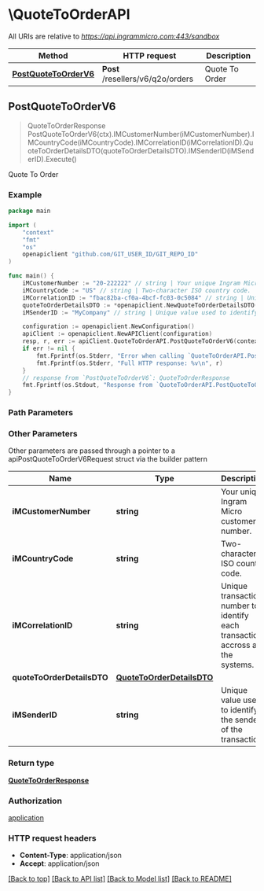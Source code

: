 # \QuoteToOrderAPI

All URIs are relative to *https://api.ingrammicro.com:443/sandbox*

Method | HTTP request | Description
------------- | ------------- | -------------
[**PostQuoteToOrderV6**](QuoteToOrderAPI.md#PostQuoteToOrderV6) | **Post** /resellers/v6/q2o/orders | Quote To Order



## PostQuoteToOrderV6

> QuoteToOrderResponse PostQuoteToOrderV6(ctx).IMCustomerNumber(iMCustomerNumber).IMCountryCode(iMCountryCode).IMCorrelationID(iMCorrelationID).QuoteToOrderDetailsDTO(quoteToOrderDetailsDTO).IMSenderID(iMSenderID).Execute()

Quote To Order



### Example

```go
package main

import (
	"context"
	"fmt"
	"os"
	openapiclient "github.com/GIT_USER_ID/GIT_REPO_ID"
)

func main() {
	iMCustomerNumber := "20-222222" // string | Your unique Ingram Micro customer number.
	iMCountryCode := "US" // string | Two-character ISO country code.
	iMCorrelationID := "fbac82ba-cf0a-4bcf-fc03-0c5084" // string | Unique transaction number to identify each transaction accross all the systems.
	quoteToOrderDetailsDTO := *openapiclient.NewQuoteToOrderDetailsDTO() // QuoteToOrderDetailsDTO | 
	iMSenderID := "MyCompany" // string | Unique value used to identify the sender of the transaction. (optional)

	configuration := openapiclient.NewConfiguration()
	apiClient := openapiclient.NewAPIClient(configuration)
	resp, r, err := apiClient.QuoteToOrderAPI.PostQuoteToOrderV6(context.Background()).IMCustomerNumber(iMCustomerNumber).IMCountryCode(iMCountryCode).IMCorrelationID(iMCorrelationID).QuoteToOrderDetailsDTO(quoteToOrderDetailsDTO).IMSenderID(iMSenderID).Execute()
	if err != nil {
		fmt.Fprintf(os.Stderr, "Error when calling `QuoteToOrderAPI.PostQuoteToOrderV6``: %v\n", err)
		fmt.Fprintf(os.Stderr, "Full HTTP response: %v\n", r)
	}
	// response from `PostQuoteToOrderV6`: QuoteToOrderResponse
	fmt.Fprintf(os.Stdout, "Response from `QuoteToOrderAPI.PostQuoteToOrderV6`: %v\n", resp)
}
```

### Path Parameters



### Other Parameters

Other parameters are passed through a pointer to a apiPostQuoteToOrderV6Request struct via the builder pattern


Name | Type | Description  | Notes
------------- | ------------- | ------------- | -------------
 **iMCustomerNumber** | **string** | Your unique Ingram Micro customer number. | 
 **iMCountryCode** | **string** | Two-character ISO country code. | 
 **iMCorrelationID** | **string** | Unique transaction number to identify each transaction accross all the systems. | 
 **quoteToOrderDetailsDTO** | [**QuoteToOrderDetailsDTO**](QuoteToOrderDetailsDTO.md) |  | 
 **iMSenderID** | **string** | Unique value used to identify the sender of the transaction. | 

### Return type

[**QuoteToOrderResponse**](QuoteToOrderResponse.md)

### Authorization

[application](../README.md#application)

### HTTP request headers

- **Content-Type**: application/json
- **Accept**: application/json

[[Back to top]](#) [[Back to API list]](../README.md#documentation-for-api-endpoints)
[[Back to Model list]](../README.md#documentation-for-models)
[[Back to README]](../README.md)

